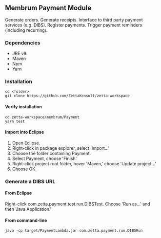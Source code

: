 ## Membrum Payment Module

Generate orders.
Generate receipts.
Interface to third party payment services (e.g. DIBS).
Register payments.
Trigger payment reminders (including recurring).

### Dependencies

- JRE v8.
- Maven
- Npm
- Yarn

### Installation

    cd <folder>
    git clone https://github.com/ZettaKonsult/zetta-workspace

#### Verify installation

    cd zetta-workspace/membrum/Payment
    yarn test
    
#### Import into Eclipse

1. Open Eclipse.
2. Right-click in package explorer, select 'Import...'
3. Choose the folder containing Payment.
4. Select Payment, choose 'Finish.'
5. Right-click project root folder, hover 'Maven,' choose 'Update project...'
6. Choose OK.

### Generate a DIBS URL

#### From Eclipse

Right-click com.zetta.payment.test.run.DIBSTest.
Choose 'Run as...' and then 'Java Application.'

#### From command-line

	java -cp target/PaymentLambda.jar com.zetta.payment.run.DIBSRun